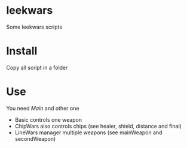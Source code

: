 # leekwars
Some leekwars scripts

# Install
Copy all script in a folder

# Use
You need *Main* and other one

* Basic controls one weapon
* ChipWars also controls chips (see healer, shield, distance and final)
* LineWars manager multiple weapons (see mainWeapon and secondWeapon)
